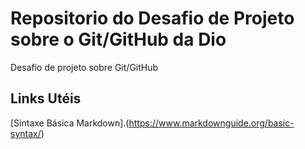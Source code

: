 # Repositorio do Desafio de Projeto sobre o Git/GitHub da Dio
Desafio de projeto sobre Git/GitHub

## Links Utéis
[Sintaxe Básica Markdown].(https://www.markdownguide.org/basic-syntax/)
